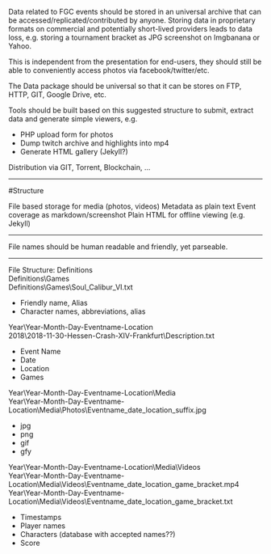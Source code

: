 Data related to FGC events should be stored in an universal archive that can be accessed/replicated/contributed by anyone. Storing data in proprietary formats on commercial and potentially short-lived providers leads to data loss, e.g. storing a tournament bracket as JPG screenshot on Imgbanana or Yahoo.

This is independent from the presentation for end-users, they should still be able to conveniently access photos via facebook/twitter/etc.

The Data package should be universal so that it can be stores on FTP, HTTP, GIT, Google Drive, etc.

Tools should be built based on this suggested structure to submit, extract data and generate simple viewers, e.g.
- PHP upload form for photos
- Dump twitch archive and highlights into mp4
- Generate HTML gallery (Jekyll?)

Distribution via GIT, Torrent, Blockchain, ...

---
#Structure

File based storage for media (photos, videos)
Metadata as plain text
Event coverage as markdown/screenshot
Plain HTML for offline viewing (e.g. Jekyll)

---
File names should be human readable and friendly, yet parseable. 

---

File Structure:
Definitions\
 Definitions\Games\
Definitions\Games\Soul_Calibur_VI.txt
- Friendly name, Alias
- Character names, abbreviations, alias

Year\Year-Month-Day-Eventname-Location\
2018\2018-11-30-Hessen-Crash-XIV-Frankfurt\Description.txt
- Event Name
- Date
- Location
- Games

Year\Year-Month-Day-Eventname-Location\Media\
Year\Year-Month-Day-Eventname-Location\Media\Photos\Eventname_date_location_suffix.jpg
- jpg
- png
- gif
- gfy

Year\Year-Month-Day-Eventname-Location\Media\Videos\
Year\Year-Month-Day-Eventname-Location\Media\Videos\Eventname_date_location_game_bracket.mp4
Year\Year-Month-Day-Eventname-Location\Media\Videos\Eventname_date_location_game_bracket.txt
- Timestamps
- Player names
- Characters (database with accepted names??)
- Score
